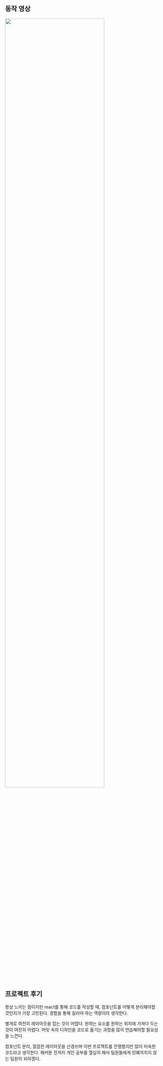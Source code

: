 ## 동작 영상

<img width="80%" src="https://github.com/xjx06127/likelion_git/assets/111687549/ea6724a7-efbb-4daf-87f1-3304a40a4500"/>

## 프로젝트 후기

항상 느끼는 점이지만 react를 통해 코드를 작성할 때, 컴포넌트를 어떻게 분리해야할 것인지가 가장 고민된다. 경험을 통해 길러야 하는 역량이라 생각한다.

별개로 여전히 레이아웃을 잡는 것이 어렵다. 원하는 요소를 원하는 위치에 가져다 두는것이 여전히 어렵다. 머릿 속의 디자인을 코드로 옮기는 과정을 많이 연습해야할 필요성을 느낀다.

컴포넌트 분리, 깔끔한 레이아웃을 신경쓰며 이번 프로젝트를 진행했지만 많이 미숙한 코드라고 생각한다. 해커톤 전까지 개인 공부를 열심히 해서 팀원들에게 민폐끼치지 않는 팀원이 되야겠다.
